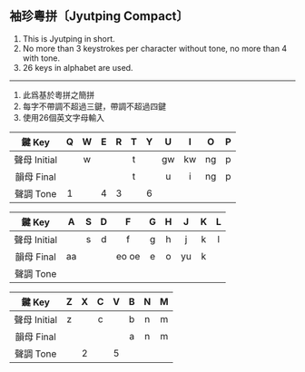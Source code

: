 ## 袖珍粵拼〔Jyutping Compact〕

1. This is Jyutping in short.
2. No more than 3 keystrokes per character without tone, no more than 4 with tone.
3. 26 keys in alphabet are used.

---

1. 此爲基於粵拼之簡拼
2. 每字不帶調不超過三鍵，帶調不超過四鍵
3. 使用26個英文字母輸入

| 鍵 Key | Q | W | E | R | T | Y | U | I | O | P |
| :-: | :-: | :-: | :-: | :-: | :-: | :-: | :-: | :-: | :-: | :-: |
| 聲母 Initial | | w | | | t | | gw | kw | ng | p |
| 韻母 Final | | | | | t | | u | i | ng | p |
| 聲調 Tone | 1 | | 4 | 3 | | 6 | | | | |

| 鍵 Key | A | S | D | F | G | H | J | K | L |
| :-: | :-: | :-: | :-: | :-: | :-: | :-: | :-: | :-: | :-: |
| 聲母 Initial | | s | d | f | g | h | j | k | l |
| 韻母 Final | aa | | | eo oe | e | o | yu | k | |
| 聲調 Tone | | | | | | | | | |

| 鍵 Key | Z | X | C | V | B | N | M |
| :-: | :-: | :-: | :-: | :-: | :-: | :-: | :-: |
| 聲母 Initial | z | | c | | b | n | m |
| 韻母 Final | | | | | a | n | m |
| 聲調 Tone | | 2 | | 5 | | | |
